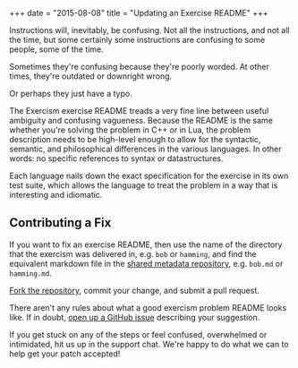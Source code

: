+++
date = "2015-08-08"
title = "Updating an Exercise README"
+++

Instructions will, inevitably, be confusing. Not all the instructions, and not
all the time, but some certainly some instructions are confusing to some
people, some of the time.

Sometimes they're confusing because they're poorly worded. At other times,
they're outdated or downright wrong.

Or perhaps they just have a typo.

The Exercism exercise README treads a very fine line between useful ambiguity
and confusing vagueness. Because the README is the same whether you're solving
the problem in C++ or in Lua, the problem description needs to be high-level
enough to allow for the syntactic, semantic, and philosophical differences in
the various languages. In other words: no specific references to syntax or
datastructures.

Each language nails down the exact specification for the exercise in its own
test suite, which allows the language to treat the problem in a way that is
interesting and idiomatic.

## Contributing a Fix

If you want to fix an exercise README, then use the name of the directory that
the exercism was delivered in, e.g. `bob` or `hamming`, and find the
equivalent markdown file in the [shared metadata
repository](https://github.com/exercism/x-common), e.g. `bob.md` or
`hamming.md`.

[Fork the
repository](https://github.com/exercism/x-common/fork), commit your change,
and submit a pull request.

There aren't any rules about what a good exercism problem README looks like.
If in doubt, [open up a GitHub
issue](https://github.com/exercism/x-common/issues/new) describing your
suggestion.

If you get stuck on any of the steps or feel confused, overwhelmed or
intimidated, hit us up in the support chat. We're happy to do what we can to help
get your patch accepted!

